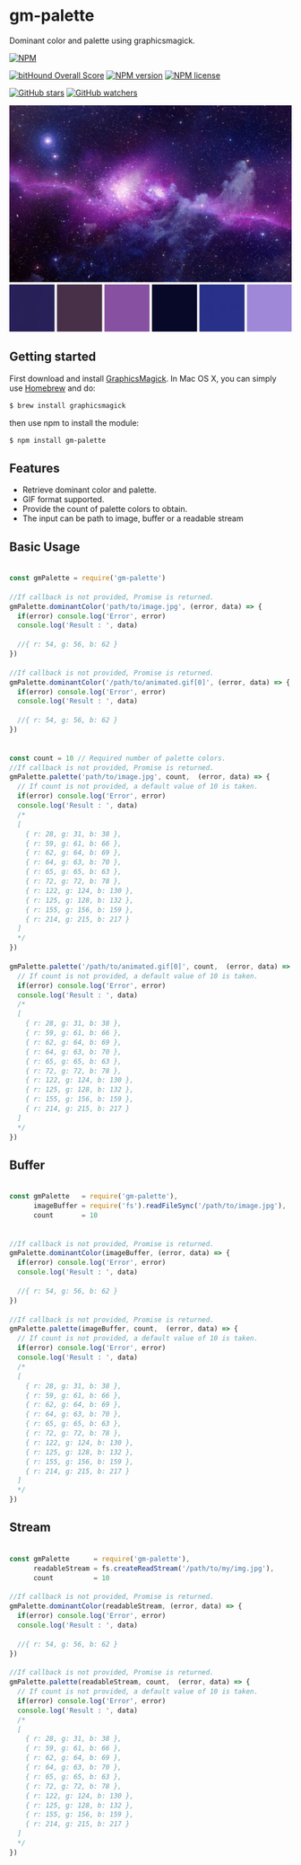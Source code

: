 # gm-palette
Dominant color and palette using graphicsmagick.

[![NPM](https://nodei.co/npm/gm-palette.png?downloads=true&downloadRank=true&stars=true)][npm-url]


[![bitHound Overall Score](https://www.bithound.io/github/akashdathan/gm-palette/badges/score.svg)](https://www.bithound.io/github/akashdathan/gm-palette) [![NPM version](http://img.shields.io/npm/v/gm-palette.svg?style=flat-square)](https://www.npmjs.org/package/gm-palette) [![NPM license](http://img.shields.io/npm/l/gm-palette.svg?style=flat-square)](https://www.npmjs.org/package/gm-palette)

[![GitHub stars](https://img.shields.io/github/stars/akashdathan/gm-palette.svg?style=social&label=Star)](https://github.com/akashdathan/gm-palette/stargazers) [![GitHub watchers](https://img.shields.io/github/watchers/akashdathan/gm-palette.svg?style=social&label=Watch)](https://github.com/akashdathan/gm-palette/subscription)

![orf](sample-image.jpg)

[npm-url]: https://npmjs.org/package/gm-palette

## Getting started
First download and install [GraphicsMagick](http://www.graphicsmagick.org/). In Mac OS X, you can simply use [Homebrew](http://mxcl.github.io/homebrew/) and do:

```bash
$ brew install graphicsmagick
```

then use npm to install the module:

```bash
$ npm install gm-palette
```
 

## Features

* Retrieve dominant color and palette.
* GIF format supported.
* Provide the count of palette colors to obtain.
* The input can be path to image, buffer or a readable stream


## Basic Usage

```js

const gmPalette = require('gm-palette')

//If callback is not provided, Promise is returned.
gmPalette.dominantColor('path/to/image.jpg', (error, data) => {
  if(error) console.log('Error', error)
  console.log('Result : ', data)

  //{ r: 54, g: 56, b: 62 }
})

//If callback is not provided, Promise is returned.
gmPalette.dominantColor('/path/to/animated.gif[0]', (error, data) => {
  if(error) console.log('Error', error)
  console.log('Result : ', data)

  //{ r: 54, g: 56, b: 62 }
})


const count = 10 // Required number of palette colors.
//If callback is not provided, Promise is returned.
gmPalette.palette('path/to/image.jpg', count,  (error, data) => { 
  // If count is not provided, a default value of 10 is taken.
  if(error) console.log('Error', error)
  console.log('Result : ', data)
  /*
  [ 
    { r: 28, g: 31, b: 38 },
    { r: 59, g: 61, b: 66 },
    { r: 62, g: 64, b: 69 },
    { r: 64, g: 63, b: 70 },
    { r: 65, g: 65, b: 63 },
    { r: 72, g: 72, b: 78 },
    { r: 122, g: 124, b: 130 },
    { r: 125, g: 128, b: 132 },
    { r: 155, g: 156, b: 159 },
    { r: 214, g: 215, b: 217 }
  ]
  */
})

gmPalette.palette('/path/to/animated.gif[0]', count,  (error, data) => { 
  // If count is not provided, a default value of 10 is taken.
  if(error) console.log('Error', error)
  console.log('Result : ', data)
  /*
  [ 
    { r: 28, g: 31, b: 38 },
    { r: 59, g: 61, b: 66 },
    { r: 62, g: 64, b: 69 },
    { r: 64, g: 63, b: 70 },
    { r: 65, g: 65, b: 63 },
    { r: 72, g: 72, b: 78 },
    { r: 122, g: 124, b: 130 },
    { r: 125, g: 128, b: 132 },
    { r: 155, g: 156, b: 159 },
    { r: 214, g: 215, b: 217 }
  ]
  */
})


```

## Buffer

```js

const gmPalette   = require('gm-palette'),
      imageBuffer = require('fs').readFileSync('/path/to/image.jpg'),
      count       = 10


//If callback is not provided, Promise is returned.
gmPalette.dominantColor(imageBuffer, (error, data) => {
  if(error) console.log('Error', error)
  console.log('Result : ', data)

  //{ r: 54, g: 56, b: 62 }
})

//If callback is not provided, Promise is returned.
gmPalette.palette(imageBuffer, count,  (error, data) => { 
  // If count is not provided, a default value of 10 is taken.
  if(error) console.log('Error', error)
  console.log('Result : ', data)
  /*
  [ 
    { r: 28, g: 31, b: 38 },
    { r: 59, g: 61, b: 66 },
    { r: 62, g: 64, b: 69 },
    { r: 64, g: 63, b: 70 },
    { r: 65, g: 65, b: 63 },
    { r: 72, g: 72, b: 78 },
    { r: 122, g: 124, b: 130 },
    { r: 125, g: 128, b: 132 },
    { r: 155, g: 156, b: 159 },
    { r: 214, g: 215, b: 217 }
  ]
  */
})


```

## Stream

```js

const gmPalette      = require('gm-palette'),
      readableStream = fs.createReadStream('/path/to/my/img.jpg'),
      count          = 10

//If callback is not provided, Promise is returned.
gmPalette.dominantColor(readableStream, (error, data) => {
  if(error) console.log('Error', error)
  console.log('Result : ', data)

  //{ r: 54, g: 56, b: 62 }
})

//If callback is not provided, Promise is returned.
gmPalette.palette(readableStream, count,  (error, data) => { 
  // If count is not provided, a default value of 10 is taken.
  if(error) console.log('Error', error)
  console.log('Result : ', data)
  /*
  [ 
    { r: 28, g: 31, b: 38 },
    { r: 59, g: 61, b: 66 },
    { r: 62, g: 64, b: 69 },
    { r: 64, g: 63, b: 70 },
    { r: 65, g: 65, b: 63 },
    { r: 72, g: 72, b: 78 },
    { r: 122, g: 124, b: 130 },
    { r: 125, g: 128, b: 132 },
    { r: 155, g: 156, b: 159 },
    { r: 214, g: 215, b: 217 }
  ]
  */
})


```